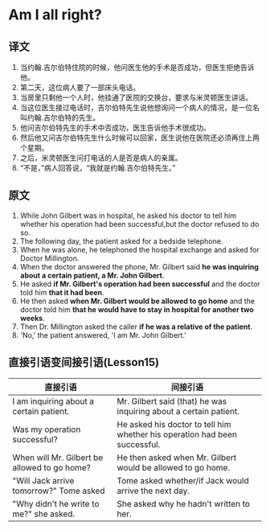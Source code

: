 # Am I all right?

## 译文

1. 当约翰.吉尔伯特住院的时候，他问医生他的手术是否成功，但医生拒绝告诉他。
2. 第二天，这位病人要了一部床头电话。
3. 当房里只剩他一个人时，他挂通了医院的交换台，要求与米灵顿医生讲话。
4. 当这位医生接过电话时，吉尔伯特先生说他想询问一个病人的情况，是一位名叫约翰.吉尔伯特的先生。
5. 他问吉尔伯特先生的手术中否成功，医生告诉他手术很成功。
6. 然后他又问吉尔伯特先生什么时候可以回家，医生说他在医院还必须再住上两个星期。
7. 之后，米灵顿医生问打电话的人是否是病人的亲属。
8. “不是，”病人回答说，“我就是约翰.吉尔伯特先生。”

## 原文

1. While John Gilbert was in hospital, he asked his doctor to tell him whether his operation had been successful,but the doctor refused to do so.
2. The following day, the patient asked for a bedside telephone.
3. When he was alone, he telephoned the hospital exchange and asked for Doctor Millington.
4. When the doctor answered the phone, Mr. Gilbert said **he was inquiring about a certain patient, a Mr. John Gilbert**.
5. He asked **if Mr. Gilbert's operation had been successful** and the doctor told him **that it had been**.
6. He then asked **when Mr. Gilbert would be allowed to go home** and the doctor told him **that he would have to stay in hospital for another two weeks**.
7. Then Dr. Millington asked the caller **if he was a relative of the patient**.
8. 'No,' the patient answered, 'I am Mr. John Gilbert.'

## 直接引语变间接引语(Lesson15)

|直接引语|间接引语|
|---|---|
| I am inquiring about a certain patient. | Mr. Gilbert said (that) he was inquiring about a certain patient. |
| Was my operation successful?| He asked his doctor to tell him whether his operation had been successful. |
| When will Mr. Gilbert be allowed to go home? | He then asked when Mr. Gilbert would be allowed to go home. |
| "Will Jack arrive tomorrow?" Tome asked |Tome asked whether/if Jack would arrive the next day.|
| "Why didn't he write to me?" she asked. | She asked why he hadn't written to her. |

